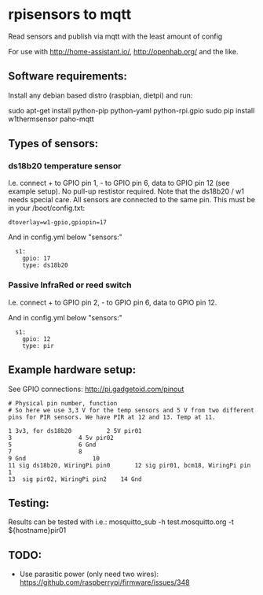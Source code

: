 # rpisensors to mqtt

Read sensors and publish via mqtt with the least amount of config

For use with http://home-assistant.io/, http://openhab.org/ and the like.


## Software requirements:

Install any debian based distro (raspbian, dietpi) and run:

sudo apt-get install python-pip python-yaml python-rpi.gpio
sudo pip install w1thermsensor paho-mqtt

## Types of sensors:

### ds18b20 temperature sensor

I.e. connect + to GPIO pin 1, - to GPIO pin 6, data to GPIO pin 12 (see example setup). No pull-up restistor required. 
Note that the ds18b20 / w1 needs special care. All sensors are connected to the same pin. This must be in your /boot/config.txt:

```
dtoverlay=w1-gpio,gpiopin=17
```

And in config.yml below "sensors:"

```
  s1:
    gpio: 17
    type: ds18b20
```

### Passive InfraRed or reed switch

I.e. connect + to GPIO pin 2, - to GPIO pin 6, data to GPIO pin 12.

And in config.yml below "sensors:"

```
  s1:
    gpio: 12
    type: pir
```

## Example hardware setup:

See GPIO connections:
http://pi.gadgetoid.com/pinout

```
# Physical pin number, function
# So here we use 3,3 V for the temp sensors and 5 V from two different pins for PIR sensors. We have PIR at 12 and 13. Temp at 11.

1 3v3, for ds18b20			2 5V pir01
3					4 5v pir02
5					6 Gnd
7					8
9 Gnd					10
11 sig ds18b20, WiringPi pin0		12 sig pir01, bcm18, WiringPi pin 1
13 	sig pir02, WiringPi pin2	14 Gnd
```

## Testing:

Results can be tested with i.e.:
mosquitto_sub -h test.mosquitto.org -t ${hostname}pir01


## TODO:
* Use parasitic power (only need two wires): https://github.com/raspberrypi/firmware/issues/348

